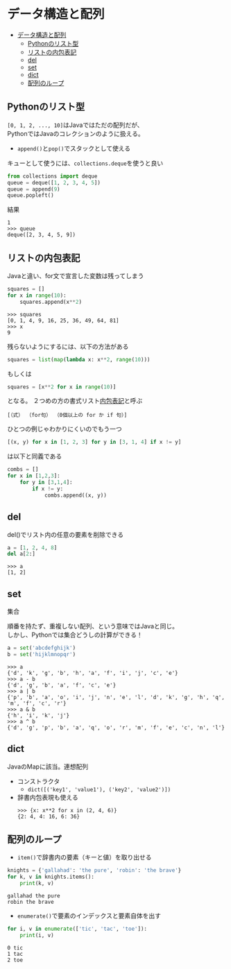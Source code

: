 # データ構造と配列

- [データ構造と配列](#%E3%83%87%E3%83%BC%E3%82%BF%E6%A7%8B%E9%80%A0%E3%81%A8%E9%85%8D%E5%88%97)
  - [Pythonのリスト型](#python%E3%81%AE%E3%83%AA%E3%82%B9%E3%83%88%E5%9E%8B)
  - [リストの内包表記](#%E3%83%AA%E3%82%B9%E3%83%88%E3%81%AE%E5%86%85%E5%8C%85%E8%A1%A8%E8%A8%98)
  - [del](#del)
  - [set](#set)
  - [dict](#dict)
  - [配列のループ](#%E9%85%8D%E5%88%97%E3%81%AE%E3%83%AB%E3%83%BC%E3%83%97)

## Pythonのリスト型

`[0, 1, 2, ..., 10]`はJavaではただの配列だが、  
PythonではJavaのコレクションのように扱える。
- `append()`と`pop()`でスタックとして使える

キューとして使うには、`collections.deque`を使うと良い

```py
from collections import deque
queue = deque([1, 2, 3, 4, 5])
queue = append(9)
queue.popleft()
```

結果
```
1
>>> queue
deque([2, 3, 4, 5, 9])
```

## リストの内包表記

Javaと違い、for文で宣言した変数は残ってしまう

```py
squares = []
for x in range(10):
    squares.append(x**2)
```

```
>>> squares
[0, 1, 4, 9, 16, 25, 36, 49, 64, 81]
>>> x
9
```

残らないようにするには、以下の方法がある

```py
squares = list(map(lambda x: x**2, range(10)))
```

もしくは

```py
squares = [x**2 for x in range(10)]
```

となる。
２つめの方の書式リスト[内包表記](./list.md)と呼ぶ

```
[（式） （for句） （0個以上の for か if 句）]
```

ひとつの例じゃわかりにくいのでもう一つ

```py
[(x, y) for x in [1, 2, 3] for y in [3, 1, 4] if x != y]
```

は以下と同義である

```py
combs = []
for x in [1,2,3]:
    for y in [3,1,4]:
        if x != y:
            combs.append((x, y))
```

## del

del()でリスト内の任意の要素を削除できる
```py
a = [1, 2, 4, 8]
del a[2:]
```

```
>>> a
[1, 2]
```

## set

集合

順番を持たず、重複しない配列、という意味ではJavaと同じ。  
しかし、Pythonでは集合どうしの計算ができる！

```py
a = set('abcdefghijk')
b = set('hijklmnopqr')
```

```
>>> a
{'d', 'k', 'g', 'b', 'h', 'a', 'f', 'i', 'j', 'c', 'e'}
>>> a - b
{'d', 'g', 'b', 'a', 'f', 'c', 'e'}
>>> a | b
{'p', 'b', 'a', 'o', 'i', 'j', 'n', 'e', 'l', 'd', 'k', 'g', 'h', 'q', 'm', 'f', 'c', 'r'}
>>> a & b
{'h', 'i', 'k', 'j'}
>>> a ^ b
{'d', 'g', 'p', 'b', 'a', 'q', 'o', 'r', 'm', 'f', 'e', 'c', 'n', 'l'}
```

## dict

JavaのMapに該当。連想配列

- コンストラクタ
  - `dict([('key1', 'value1'), ('key2', 'value2')])`
- 辞書内包表現も使える
    ```
    >>> {x: x**2 for x in (2, 4, 6)}
    {2: 4, 4: 16, 6: 36}
    ```

## 配列のループ

- `item()`で辞書内の要素（キーと値）を取り出せる

```py
knights = {'gallahad': 'the pure', 'robin': 'the brave'}
for k, v in knights.items():
	print(k, v)
```

```
gallahad the pure
robin the brave
```

- `enumerate()`で要素のインデックスと要素自体を出す
  
```py
for i, v in enumerate(['tic', 'tac', 'toe']):
	print(i, v)
```

```
0 tic
1 tac
2 toe
```

